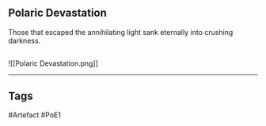 ## Polaric Devastation
Those that escaped the annihilating light
sank eternally into crushing darkness.
##
![[Polaric Devastation.png]]

---
## Tags
#Artefact
#PoE1